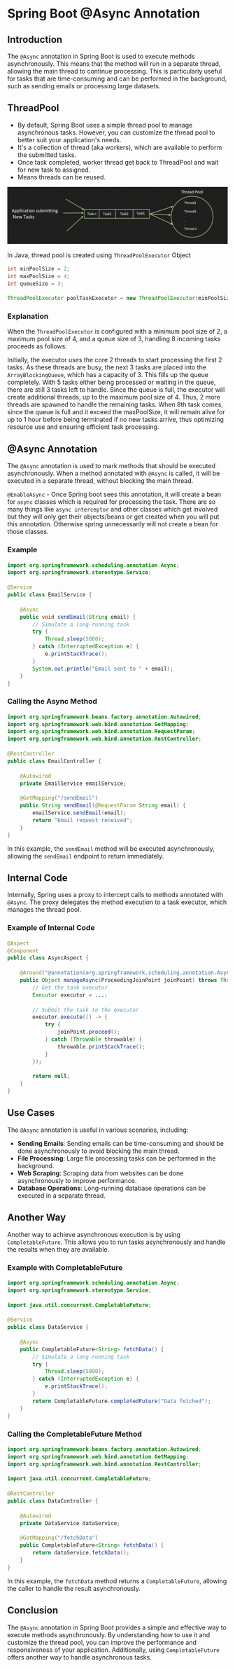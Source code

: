 # Spring Boot @Async Annotation

## Introduction
The `@Async` annotation in Spring Boot is used to execute methods asynchronously. This means that the method will run in a separate thread, allowing the main thread to continue processing. This is particularly useful for tasks that are time-consuming and can be performed in the background, such as sending emails or processing large datasets.

## ThreadPool
- By default, Spring Boot uses a simple thread pool to manage asynchronous tasks. However, you can customize the thread pool to better suit your application's needs.
- It's a collection of thread (aka workers), which are available to perform the submitted tasks.
- Once task completed, worker thread get back to ThreadPool and wait for new task to assigned.
- Means threads can be reused.

![thread-pool](https://github.com/DharaniDJ/spring-boot-daily-learnings/blob/assets/thread-pool.png)

In Java, thread pool is created using `ThreadPoolExecutor` Object

```Java
int minPoolSize = 2;
int maxPoolSize = 4;
int queueSize = 3;

ThreadPoolExecutor poolTaskExecutor = new ThreadPoolExecutor(minPoolSize, maxPoolSize, keepAliveTime=1, TimeUnit.Hours, new ArrayBlockingQueue<>(queueSize));
```

### Explanation
When the `ThreadPoolExecutor` is configured with a minimum pool size of 2, a maximum pool size of 4, and a queue size of 3, handling 8 incoming tasks proceeds as follows:

Initially, the executor uses the core 2 threads to start processing the first 2 tasks. As these threads are busy, the next 3 tasks are placed into the `ArrayBlockingQueue`, which has a capacity of 3. This fills up the queue completely. With 5 tasks either being processed or waiting in the queue, there are still 3 tasks left to handle. Since the queue is full, the executor will create additional threads, up to the maximum pool size of 4. Thus, 2 more threads are spawned to handle the remaining tasks. When 8th task comes, since the queue is full and it exceed the maxPoolSize, it will remain alive for up to 1 hour before being terminated if no new tasks arrive, thus optimizing resource use and ensuring efficient task processing.

## @Async Annotation
The `@Async` annotation is used to mark methods that should be executed asynchronously. When a method annotated with `@Async` is called, it will be executed in a separate thread, without blocking the main thread.

`@EnableAsync` - Once Spring boot sees this annotation, it will create a bean for `async` classes which is required for processing the task. There are so many things like `async interceptor` and other classes which get involved but they will only get their objects/beans or get created when you will put this annotation. Otherwise spring unnecessarily will not create a bean for those classes.

### Example
```java
import org.springframework.scheduling.annotation.Async;
import org.springframework.stereotype.Service;

@Service
public class EmailService {

    @Async
    public void sendEmail(String email) {
        // Simulate a long-running task
        try {
            Thread.sleep(5000);
        } catch (InterruptedException e) {
            e.printStackTrace();
        }
        System.out.println("Email sent to " + email);
    }
}
```

### Calling the Async Method
```java
import org.springframework.beans.factory.annotation.Autowired;
import org.springframework.web.bind.annotation.GetMapping;
import org.springframework.web.bind.annotation.RequestParam;
import org.springframework.web.bind.annotation.RestController;

@RestController
public class EmailController {

    @Autowired
    private EmailService emailService;

    @GetMapping("/sendEmail")
    public String sendEmail(@RequestParam String email) {
        emailService.sendEmail(email);
        return "Email request received";
    }
}
```

In this example, the `sendEmail` method will be executed asynchronously, allowing the `sendEmail` endpoint to return immediately.

## Internal Code
Internally, Spring uses a proxy to intercept calls to methods annotated with `@Async`. The proxy delegates the method execution to a task executor, which manages the thread pool.

### Example of Internal Code
```java
@Aspect
@Component
public class AsyncAspect {

    @Around("@annotation(org.springframework.scheduling.annotation.Async)")
    public Object manageAsync(ProceedingJoinPoint joinPoint) throws Throwable {
        // Get the task executor
        Executor executor = ...;

        // Submit the task to the executor
        executor.execute(() -> {
            try {
                joinPoint.proceed();
            } catch (Throwable throwable) {
                throwable.printStackTrace();
            }
        });

        return null;
    }
}
```

## Use Cases
The `@Async` annotation is useful in various scenarios, including:
- **Sending Emails**: Sending emails can be time-consuming and should be done asynchronously to avoid blocking the main thread.
- **File Processing**: Large file processing tasks can be performed in the background.
- **Web Scraping**: Scraping data from websites can be done asynchronously to improve performance.
- **Database Operations**: Long-running database operations can be executed in a separate thread.

## Another Way
Another way to achieve asynchronous execution is by using `CompletableFuture`. This allows you to run tasks asynchronously and handle the results when they are available.

### Example with CompletableFuture
```java
import org.springframework.scheduling.annotation.Async;
import org.springframework.stereotype.Service;

import java.util.concurrent.CompletableFuture;

@Service
public class DataService {

    @Async
    public CompletableFuture<String> fetchData() {
        // Simulate a long-running task
        try {
            Thread.sleep(5000);
        } catch (InterruptedException e) {
            e.printStackTrace();
        }
        return CompletableFuture.completedFuture("Data fetched");
    }
}
```

### Calling the CompletableFuture Method
```java
import org.springframework.beans.factory.annotation.Autowired;
import org.springframework.web.bind.annotation.GetMapping;
import org.springframework.web.bind.annotation.RestController;

import java.util.concurrent.CompletableFuture;

@RestController
public class DataController {

    @Autowired
    private DataService dataService;

    @GetMapping("/fetchData")
    public CompletableFuture<String> fetchData() {
        return dataService.fetchData();
    }
}
```

In this example, the `fetchData` method returns a `CompletableFuture`, allowing the caller to handle the result asynchronously.

## Conclusion
The `@Async` annotation in Spring Boot provides a simple and effective way to execute methods asynchronously. By understanding how to use it and customize the thread pool, you can improve the performance and responsiveness of your application. Additionally, using `CompletableFuture` offers another way to handle asynchronous tasks.
